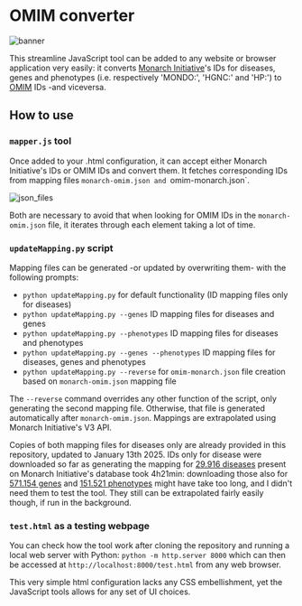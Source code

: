 # OMIM converter

![banner]()

This streamline JavaScript tool can be added to any website or browser application very easily: it converts [Monarch Initiative](https://monarchinitiative.org)'s IDs for diseases, genes and phenotypes (i.e. respectively 'MONDO:', 'HGNC:' and 'HP:') to [OMIM](https://www.omim.org) IDs -and viceversa.

## How to use

### ```mapper.js``` tool

Once added to your .html configuration, it can accept either Monarch Initiative's IDs or OMIM IDs and convert them. It fetches corresponding IDs from mapping files `monarch-omim.json and `omim-monarch.json`.

![json_files]()

Both are necessary to avoid that when looking for OMIM IDs in the `monarch-omim.json` file, it iterates through each element taking a lot of time.

### `updateMapping.py` script

Mapping files can be generated -or updated by overwriting them- with the following prompts:
- ```python updateMapping.py``` for default functionality (ID mapping files only for diseases)
- ```python updateMapping.py --genes``` ID mapping files for diseases and genes
- ```python updateMapping.py --phenotypes``` ID mapping files for diseases and phenotypes
- ```python updateMapping.py --genes --phenotypes``` ID mapping files for diseases, genes and phenotypes
- ```python updateMapping.py --reverse``` for `omim-monarch.json` file creation based on `monarch-omim.json` mapping file

The ```--reverse``` command overrides any other function of the script, only generating the second mapping file. Otherwise, that file is generated automatically after ```monarch-omim.json```. Mappings are extrapolated using Monarch Initiative's V3 API.

Copies of both mapping files for diseases only are already provided in this repository, updated to January 13th 2025. IDs only for disease were downloaded so far as generating the mapping for [29.916 diseases](https://api-v3.monarchinitiative.org/v3/api/search?category=biolink:Disease&limit=100&offset=0) present on Monarch Initiative's database took 4h21min: downloading those also for [571.154 genes](https://api-v3.monarchinitiative.org/v3/api/search?category=biolink:Gene&limit=100&offset=0) and [151.521 phenotypes](https://api-v3.monarchinitiative.org/v3/api/search?category=biolink:PhenotypicFeature&limit=100&offset=0) might have take too long, and I didn't need them to test the tool. They still can be extrapolated fairly easily though, if run in the background.

### `test.html` as a testing webpage

You can check how the tool work after cloning the repository and running a local web server with Python: ```python -m http.server 8000``` which can then be accessed at `http://localhost:8000/test.html` from any web browser.

This very simple html configuration lacks any CSS embellishment, yet the JavaScript tools allows for any set of UI choices.